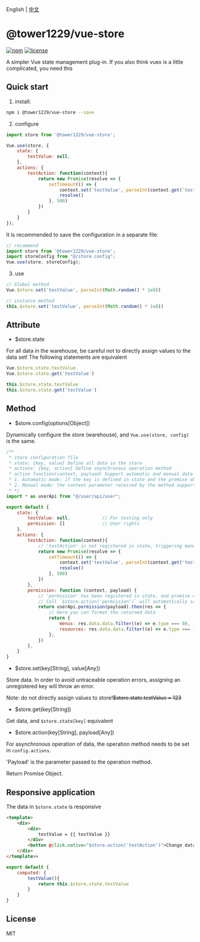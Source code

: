 English | [中文](README_CN.md)

# @tower1229/vue-store

[![npm](https://img.shields.io/npm/v/@tower1229/vue-store.svg)](https://www.npmjs.com/package/@tower1229/vue-store) [![license](https://img.shields.io/github/license/tower1229/vue-store.svg)]()

A simpler Vue state management plug-in. If you also think vuex is a little complicated, you need this

## Quick start

1. install:

``` bash
npm i @tower1229/vue-store --save
```

2. configure

``` js
import store from '@tower1229/vue-store';

Vue.use(store, {
    state: {
        testValue: null,
    },
    actions: {
        testAction: function(context){
            return new Promise(resolve => {
                setTimeout(() => {
                    context.set('testValue', parseInt(context.get('testValue')+1))
                    resolve()
                }, 500)
            })
        }
    }
});
```

It is recommended to save the configuration in a separate file:

``` js
// recommend
import store from '@tower1229/vue-store';
import storeConfig from "@/store.config";
Vue.use(store, storeConfig);

```

3. use

``` js
// Global method
Vue.$store.set('testValue', parseInt(Math.random() * 1e8))

// instance method
this.$store.set('testValue', parseInt(Math.random() * 1e8))

```

## Attribute

- $store.state

For all data in the warehouse, be careful not to directly assign values to the data set! The following statements are equivalent

``` js
Vue.$store.state.testValue
Vue.$store.state.get('testValue')

this.$store.state.testValue
this.$store.state.get('testValue')

```

## Method

- $store.config(options[Object])

Dynamically configure the store (warehouse), and `Vue.use(store, config)` is the same.

``` js
/**
 * store configuration file
 * state: {key, value} Define all data in the store
 * actions: {key, action} Define asynchronous operation method
 * action function(context, payload) Support automatic and manual data operation modes
 * 1. Automatic mode: if the key is defined in state and the promise object is returned by the method, the return value of promise will be automatically stored in state[key]
 * 2. Manual mode: the context parameter received by the method supports the get () / set () method, and they can operate the state by themselves
 * */
import * as userApi from "@/user/api/user";

export default {
    state: {
        testValue: null,            // For testing only
        permission: []              // User rights
    },
    actions: {
        testAction: function(context){
            // 'testAction' is not registered in state, triggering manual mode
            return new Promise(resolve => {
                setTimeout(() => {
                    context.set('testValue', parseInt(context.get('testValue')+1))
                    resolve()
                }, 500)
            })
        },
        permission: function (context, payload) {
            // 'permission' has been registered in state, and promise object is returned to trigger automatic mode
            // Call `$store.action('permission')` will automatically save the returned value into `$store.state.permission`
            return userApi.permission(payload).then(res => {
                // Here you can format the returned data
                return {
                    menus: res.data.data.filter((e) => e.type === 0),
                    resources: res.data.data.filter((e) => e.type === 1),
                };
            })
        },
    }
}
```

- $store.set(key[String], value[Any])

Store data. In order to avoid untraceable operation errors, assigning an unregistered key will throw an error.

Note: do not directly assign values to store!<s>$store.state.testValue = 123</s>

- $store.get(key[String])

Get data, and `$store.state[key]` equivalent

- $store.action(key[String], payload[Any])

For asynchronous operation of data, the operation method needs to be set in `config.actions`.

'Payload' is the parameter passed to the operation method.

Return Promise Object.

## Responsive application

The data in `$store.state` is responsive

``` html
<template>
    <div>
        <div>
            testValue = {{ testValue }}
        </div>
        <button @click.native="$store.action('testAction')">Change data</button>
    </div>
</template>>
```

``` js
export default {
    computed: {
        testValue(){
            return this.$store.state.testValue
        }
    }
}

```

## License

MIT